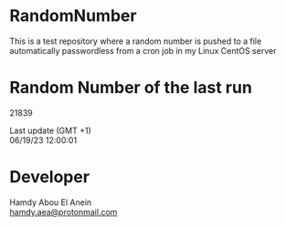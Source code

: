 # RandomNumber    
This is a test repository where a random number is pushed to a file automatically passwordless from a cron job in my Linux CentOS server    
# Random Number of the last run   
21839
      
Last update (GMT +1)    
06/19/23 12:00:01
# Developer    
Hamdy Abou El Anein   
hamdy.aea@protonmail.com
